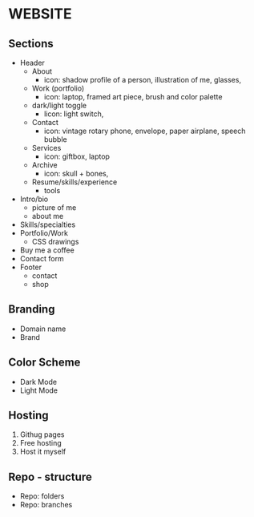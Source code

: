 # WEBSITE

## Sections
- Header
    - About
        - icon: shadow profile of a person, illustration of me, glasses, 
    - Work (portfolio)
        - icon: laptop, framed art piece, brush and color palette
    - dark/light toggle
        - licon: light switch, 
    - Contact
        - icon: vintage rotary phone, envelope, paper airplane, speech bubble
    - Services
        - icon: giftbox, laptop 
    - Archive
        - icon: skull + bones, 
    - Resume/skills/experience
        - tools
- Intro/bio
    - picture of me
    - about me
- Skills/specialties
- Portfolio/Work
    - CSS drawings
- Buy me a coffee
- Contact form
- Footer
    - contact
    - shop

## Branding

- Domain name
- Brand

## Color Scheme
- Dark Mode
- Light Mode

## Hosting
1. Githug pages
2. Free hosting
3. Host it myself

## Repo - structure
- Repo: folders
- Repo: branches